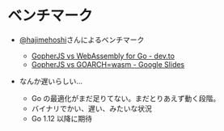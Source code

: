 # ベンチマーク

* [@hajimehoshi](https://twitter.com/hajimehoshi)さんによるベンチマーク
  * [GopherJS vs WebAssembly for Go - dev.to](https://dev.to/hajimehoshi/gopherjs-vs-webassembly-for-go-148m)
  * [GopherJS vs GOARCH=wasm - Google Slides](https://docs.google.com/presentation/d/e/2PACX-1vQLOcSY-SpdWedMT48QFZ8f9T_XojfqUOCgMg4jqIz8cJjFIJhHm98gHKVyMaboqGpsXCfedplT-lmp/pub?start=false&loop=false&delayms=3000#slide=id.g3ce4a96d7a_0_645)


* なんか遅いらしい…
  * Go の最適化がまだ足りてない。まだとりあえず動く段階。
  * バイナリでかい、遅い、みたいな状況
  * Go 1.12 以降に期待
